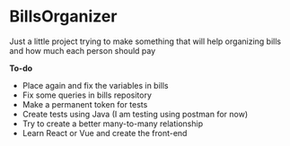# BillsOrganizer
Just a little project trying to make something that will help organizing bills and how much each person should pay

**To-do**
- Place again and fix the variables in bills
- Fix some queries in bills repository
- Make a permanent token for tests
- Create tests using Java (I am testing using postman for now)
- Try to create a better many-to-many relationship
- Learn React or Vue and create the front-end
